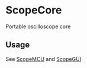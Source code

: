 # ScopeCore

Portable oscilloscope core

## Usage

See
[ScopeMCU](https://github.com/shuai132/ScopeMCU)
and
[ScopeGUI](https://github.com/shuai132/ScopeGUI)
